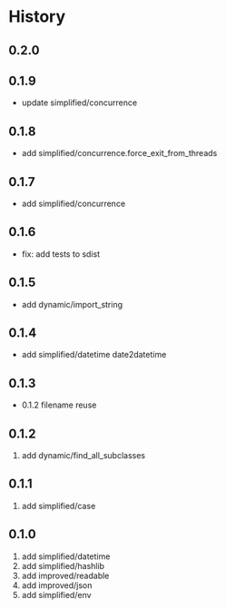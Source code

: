 # History

## 0.2.0

## 0.1.9

* update simplified/concurrence

## 0.1.8

* add simplified/concurrence.force_exit_from_threads

## 0.1.7

* add simplified/concurrence

## 0.1.6

* fix: add tests to sdist

## 0.1.5

* add dynamic/import_string

## 0.1.4

* add simplified/datetime date2datetime

## 0.1.3

* 0.1.2 filename reuse

## 0.1.2

1. add dynamic/find_all_subclasses

## 0.1.1

1. add simplified/case

## 0.1.0

1. add simplified/datetime
2. add simplified/hashlib
3. add improved/readable
4. add improved/json
5. add simplified/env
